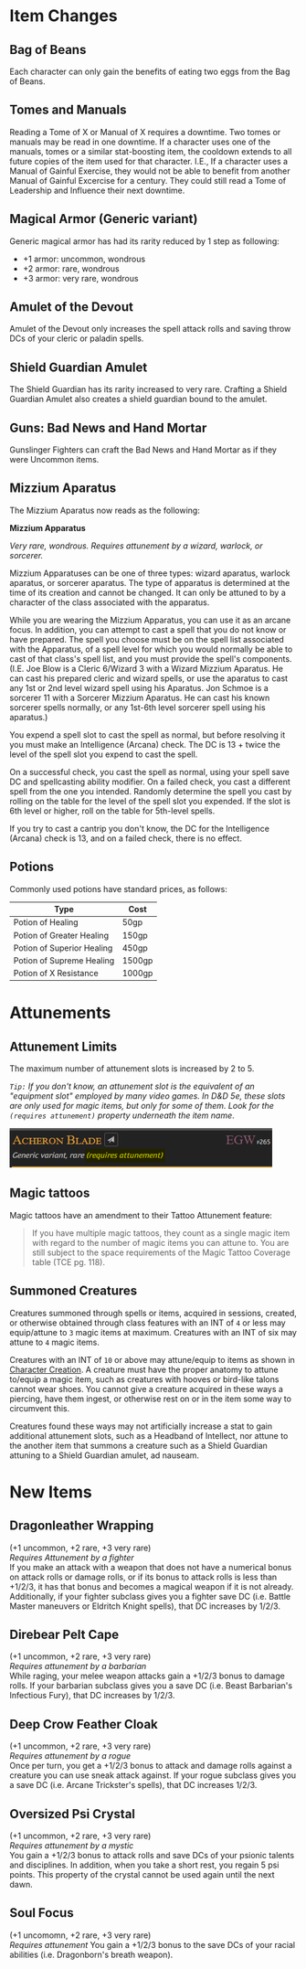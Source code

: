 
# Item Changes

## Bag of Beans

Each character can only gain the benefits of eating two eggs from the Bag of Beans.

## Tomes and Manuals

Reading a Tome of X or Manual of X requires a downtime. Two tomes or manuals may be read in one downtime. If a character uses one of the manuals, tomes or a similar stat-boosting item, the cooldown extends to all future copies of the item used for that character. I.E., If a character uses a Manual of Gainful Exercise, they would not be able to benefit from another Manual of Gainful Excercise for a century. They could still read a Tome of Leadership and Influence their next downtime.

## Magical Armor (Generic variant)

Generic magical armor has had its rarity reduced by 1 step as following:
* +1 armor: uncommon, wondrous
* +2 armor: rare, wondrous
* +3 armor: very rare, wondrous

## Amulet of the Devout

Amulet of the Devout only increases the spell attack rolls and saving throw DCs of your cleric or paladin spells.

## Shield Guardian Amulet

The Shield Guardian has its rarity increased to very rare. Crafting a Shield Guardian Amulet also creates a shield guardian bound to the amulet.

## Guns: Bad News and Hand Mortar

Gunslinger Fighters can craft the Bad News and Hand Mortar as if they were Uncommon items.

## Mizzium Aparatus

The Mizzium Aparatus now reads as the following:

**Mizzium Apparatus** 

_Very rare, wondrous.  Requires attunement by a wizard, warlock, or sorcerer._ 

Mizzium Apparatuses can be one of three types:  wizard aparatus, warlock aparatus, or sorcerer aparatus.  The type of apparatus is determined at the time of its creation and cannot be changed.  It can only be attuned to by a character of the class associated with the apparatus.

While you are wearing the Mizzium Apparatus, you can use it as an arcane focus. In addition, you can attempt to cast a spell that you do not know or have prepared. The spell you choose must be on the spell list associated with the Apparatus, of a spell level for which you would normally be able to cast of that class's spell list, and you must provide the spell's components. (I.E. Joe Blow is a Cleric 6/Wizard 3 with a Wizard Mizzium Aparatus.  He can cast his prepared cleric and wizard spells, or use the aparatus to cast any 1st or 2nd level wizard spell using his Aparatus. Jon Schmoe is a sorcerer 11 with a Sorcerer Mizzium Aparatus.  He can cast his known sorcerer spells normally, or any 1st-6th level sorcerer spell using his aparatus.)

You expend a spell slot to cast the spell as normal, but before resolving it you must make an Intelligence (Arcana) check. The DC is 13 + twice the level of the spell slot you expend to cast the spell.

On a successful check, you cast the spell as normal, using your spell save DC and spellcasting ability modifier. On a failed check, you cast a different spell from the one you intended. Randomly determine the spell you cast by rolling on the table for the level of the spell slot you expended. If the slot is 6th level or higher, roll on the table for 5th-level spells.

If you try to cast a cantrip you don't know, the DC for the Intelligence (Arcana) check is 13, and on a failed check, there is no effect.


## Potions
Commonly used potions have standard prices, as follows:

| Type                        | Cost    |
|-----------------------------|---------|
| Potion of Healing           | 50gp    |
| Potion of Greater Healing   | 150gp   |
| Potion of Superior Healing  | 450gp   |
| Potion of Supreme Healing   | 1500gp  |
| Potion of X Resistance      | 1000gp  |

# Attunements

## Attunement Limits
The maximum number of attunement slots is increased by 2 to 5.

*`Tip:` If you don't know, an attunement slot is the equivalent of an "equipment slot" employed by many video games. In D&D 5e, these slots are only used for magic items, but only for some of them. Look for the `(requires attunement)` property underneath the item name*.

![](../assets/attunement_required.png)

## Magic tattoos

Magic tattoos have an amendment to their Tattoo Attunement feature:

> If you have multiple magic tattoos, they count as a single magic item with regard to the number of magic items you can attune to. You are still subject to the space requirements of the Magic Tattoo Coverage table (TCE pg. 118).

## Summoned Creatures

Creatures summoned through spells or items, acquired in sessions, created, or otherwise obtained through class features with an INT of `4` or less may equip/attune to `3` magic items at maximum. Creatures with an INT of six may attune to `4` magic items.

Creatures with an INT of `10` or above may attune/equip to items as shown in [Character Creation](character_creation.md). A creature must have the proper anatomy to attune to/equip a magic item, such as creatures with hooves or bird-like talons cannot wear shoes. You cannot give a creature acquired in these ways a piercing, have them ingest, or otherwise rest on or in the item some way to circumvent this. 

Creatures found these ways may not artificially increase a stat to gain additional attunement slots, such as a Headband of Intellect, nor attune to the another item that summons a creature such as a Shield Guardian attuning to a Shield Guardian amulet, ad nauseam.

# New Items

## Dragonleather Wrapping
(+1 uncommon, +2 rare, +3 very rare)  </br>
*Requires Attunement by a fighter*  </br>
If you make an attack with a weapon that does not have a numerical bonus on attack rolls or damage rolls, or if its bonus to attack rolls is less than +1/2/3, it has that bonus and becomes a magical weapon if it is not already.  Additionally, if your fighter subclass gives you a fighter save DC (i.e. Battle Master maneuvers or Eldritch Knight spells), that DC increases by 1/2/3.

## Direbear Pelt Cape
(+1 uncommon, +2 rare, +3 very rare) </br>
*Requires attunement by a barbarian*  </br>
While raging, your melee weapon attacks gain a +1/2/3 bonus to damage rolls.  If your barbarian subclass gives you a save DC (i.e. Beast Barbarian's Infectious Fury), that DC increases by 1/2/3. 

## Deep Crow Feather Cloak
(+1 uncommon, +2 rare, +3 very rare)  </br>
*Requires attunement by a rogue*  </br>
Once per turn, you get a +1/2/3 bonus to attack and damage rolls against a creature you can use sneak attack against.  If your rogue subclass gives you a save DC (i.e. Arcane Trickster's spells), that DC increases 1/2/3.

## Oversized Psi Crystal
(+1 uncommon, +2 rare, +3 very rare) </br>
*Requires attunement by a mystic*  </br>
You gain a +1/2/3 bonus to attack rolls and save DCs of your psionic talents and disciplines.  In addition, when you take a short rest, you regain 5 psi points.  This property of the crystal cannot be used again until the next dawn. 

## Soul Focus
(+1 uncomomn, +2 rare, +3 very rare) </br>
*Requires attunement*
You gain a +1/2/3 bonus to the save DCs of your racial abilities (i.e. Dragonborn's breath weapon).
